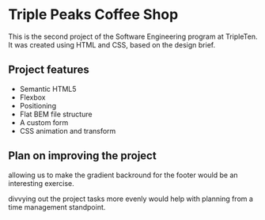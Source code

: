 # Triple Peaks Coffee Shop

This is the second project of the Software Engineering program at TripleTen. It was created using HTML and CSS, based on the design brief.

## Project features

- Semantic HTML5
- Flexbox
- Positioning
- Flat BEM file structure
- A custom form
- CSS animation and transform

## Plan on improving the project

allowing us to make the gradient backround for the footer would be an interesting exercise.

divvying out the project tasks more evenly would help with planning from a time management standpoint.
